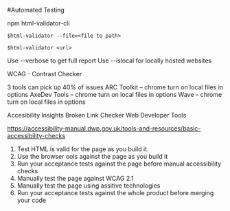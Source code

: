 #Automated Testing

npm html-validator-cli

`$html-validator --file=<file to path>`

`$html-validator <url>`

Use --verbose to get full report
Use --islocal for locally hosted websites

WCAG - Contrast Checker

3 tools can pick up 40% of issues
ARC Toolkit – chrome turn on local files in options
AxeDev Tools – chrome turn on local files in options
Wave – chrome turn on local files in options

Accesibility  Insights
Broken Link Checker
Web Developer Tools

https://accessibility-manual.dwp.gov.uk/tools-and-resources/basic-accessibility-checks

1. Test HTML is valid for the page as you build it.
2. Use the browser ools against the page as you build it
3. Run your acceptance tests against the page before manual accessibility checks
4. Manually test the page against WCAG 2.1
5. Manually test the page using assitive technologies
6. Run your acceptance tests against the whole product before merging your code






